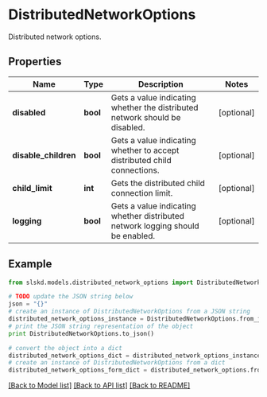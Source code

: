 # DistributedNetworkOptions

Distributed network options.

## Properties
Name | Type | Description | Notes
------------ | ------------- | ------------- | -------------
**disabled** | **bool** | Gets a value indicating whether the distributed network should be disabled. | [optional]
**disable_children** | **bool** | Gets a value indicating whether to accept distributed child connections. | [optional]
**child_limit** | **int** | Gets the distributed child connection limit. | [optional]
**logging** | **bool** | Gets a value indicating whether distributed network logging should be enabled. | [optional]

## Example

```python
from slskd.models.distributed_network_options import DistributedNetworkOptions

# TODO update the JSON string below
json = "{}"
# create an instance of DistributedNetworkOptions from a JSON string
distributed_network_options_instance = DistributedNetworkOptions.from_json(json)
# print the JSON string representation of the object
print DistributedNetworkOptions.to_json()

# convert the object into a dict
distributed_network_options_dict = distributed_network_options_instance.to_dict()
# create an instance of DistributedNetworkOptions from a dict
distributed_network_options_form_dict = distributed_network_options.from_dict(distributed_network_options_dict)
```
[[Back to Model list]](../README.md#documentation-for-models) [[Back to API list]](../README.md#documentation-for-api-endpoints) [[Back to README]](../README.md)
